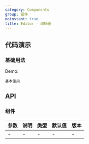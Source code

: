 ```yaml
---
category: Components
group: 组件
noinstant: true
title: Editor - 编辑器
---
```

## 代码演示

### 基础用法

Demo:

<code src="./demos/index.tsx"  background="#f0f2f5" >基本使用</code>

## API

### 组件

| 参数  | 说明  | 类型  | 默认值 | 版本  |
|-----|-----|-----|-----|-----|
| -   | -   | -   | -   | -   |
